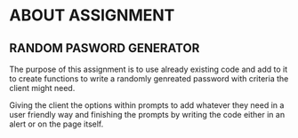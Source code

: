 # ABOUT ASSIGNMENT

## RANDOM PASWORD GENERATOR

The purpose of this assignment is to use already existing code and add to it to create functions to write a randomly genreated password with criteria the client might need. 

Giving the client the options within prompts to add whatever they need in a user friendly way and finishing the prompts by writing the code either in an alert or on the page itself.
